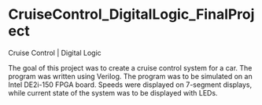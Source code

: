 # CruiseControl_DigitalLogic_FinalProject
Cruise Control | Digital Logic

The goal of this project was to create a cruise control system for a car.
The program was written using Verilog.
The program was to be simulated on an Intel DE2i-150 FPGA board.
Speeds were displayed on 7-segment displays, while current state of the system was to be displayed with LEDs.
